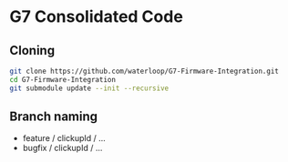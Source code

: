 # G7 Consolidated Code

## Cloning
```bash
git clone https://github.com/waterloop/G7-Firmware-Integration.git
cd G7-Firmware-Integration
git submodule update --init --recursive
```

## Branch naming
- feature / clickupId / ...
- bugfix / clickupId / ...
